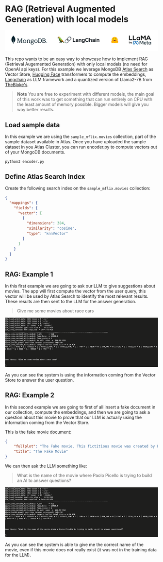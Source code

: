 # RAG (Retrieval Augmented Generation) with local models

![header](/docs/header.png?raw=true "header")

This repo wants to be an easy way to showcase how to implement RAG (Retrieval Augemented Generation) with only local models (no need for OpenAI api keys).
For this example we leverage MongoDB [Atlas Search](https://www.mongodb.com/docs/atlas/atlas-search/) as Vector Store, [Hugging Face](https://huggingface.co/) transformers to compute the embeddings, [Langchain](https://python.langchain.com/docs/get_started/introduction) as LLM framework and a quantized version of Llama2-7B from [TheBloke's](https://huggingface.co/TheBloke/Llama-2-7B-Chat-GGUF).

> **Note**
> You are free to experiment with different models, the main goal of this work was to get something that can run entirely on CPU with the least amount of memory possible. Bigger models will give you way better results. 


<a id="AtlasCluster"></a>

## Load sample data

In this example we are using the `sample_mflix.movies` collection, part of the sample dataset available in Atlas. 
Once you have uploaded the sample dataset in you Atlas Cluster, you can run encoder.py to compute vectors out of your MongoDB documents. 


```console
python3 encoder.py
```


## Define Atlas Search Index

Create the following search index on the `sample_mflix.movies` collection:

```json
{
  "mappings": {
    "fields": {
      "vector": [
        {
          "dimensions": 384,
          "similarity": "cosine",
          "type": "knnVector"
        }
      ]
    }
  }
}
```


<a id="test1"></a>
## RAG: Example 1

In this first example we are going to ask our LLM to give suggestions about movies. The app will first compute the vector from the user query, this vector will be used by Atlas Search to identify the most relevant results. These results are then sent to the LLM for the answer generation.

> Give me some movies about race cars

![](/docs/test-rag.gif?raw=true)

As you can see the system is using the information coming from the Vector Store to answer the user question.

<a id="test2"></a>
## RAG: Example 2

In this second example we are going to first of all insert a fake document in our collection, compute the embeddings, and then we are going to ask a question about this movie to prove that our LLM is actually using the information coming from the Vector Store. 

This is the fake movie document: 
```json
{
	"fullplot": "The Fake movie. This fictitious movie was created by Paolo Picello, an italian computer engineer. Paolo is trying to build an AI that can answer questions around popular movies and is trying to do so with MongoDB Atlas, Langchain and Llama 2, an open source large language.",
	"title": "The Fake Movie"
}
```

We can then ask the LLM something like: 

> What is the name of the movie where Paolo Picello is trying to build an AI to answer questions?

![](/docs/test-rag-fake-movie.gif?raw=true)

As you can see the system is able to give me the correct name of the movie, even if this movie does not really exist (it was not in the training data for the LLM).
